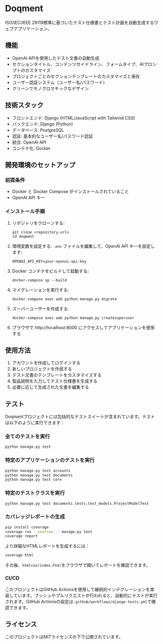 # Doqment

ISO/IEC/IEEE 29119標準に基づいたテスト仕様書とテスト計画を自動生成するウェブアプリケーション。

## 機能

- OpenAI APIを使用したテスト文書の自動生成
- セクションタイトル、コンテンツガイドライン、フォームタイプ、AIプロンプトのカスタマイズ
- プロジェクトごとのセクションテンプレートのカスタマイズと保存
- ユーザー認証システム（ユーザー名/パスワード）
- クリーンでモノクロマチックなデザイン

## 技術スタック

- フロントエンド: Django (HTML/JavaScript with Tailwind CSS)
- バックエンド: Django (Python)
- データベース: PostgreSQL
- 認証: 基本的なユーザー名/パスワード認証
- 統合: OpenAI API
- コンテナ化: Docker

## 開発環境のセットアップ

### 前提条件

- Docker と Docker Compose がインストールされていること
- OpenAI API キー

### インストール手順

1. リポジトリをクローンする:
   ```
   git clone <repository-url>
   cd doqment
   ```

2. 環境変数を設定する:
   `.env` ファイルを編集して、OpenAI API キーを設定します:
   ```
   OPENAI_API_KEY=your-openai-api-key
   ```

3. Docker コンテナをビルドして起動する:
   ```
   docker-compose up --build
   ```

4. マイグレーションを実行する:
   ```
   docker-compose exec web python manage.py migrate
   ```

5. スーパーユーザーを作成する:
   ```
   docker-compose exec web python manage.py createsuperuser
   ```

6. ブラウザで http://localhost:8000 にアクセスしてアプリケーションを使用する

## 使用方法

1. アカウントを作成してログインする
2. 新しいプロジェクトを作成する
3. テスト文書のテンプレートをカスタマイズする
4. 製品説明を入力してテスト仕様書を生成する
5. 必要に応じて生成された文書を編集する

## テスト

Doqmentプロジェクトには包括的なテストスイートが含まれています。テストは以下のように実行できます：

### 全てのテストを実行

```bash
python manage.py test
```

### 特定のアプリケーションのテストを実行

```bash
python manage.py test accounts
python manage.py test documents
python manage.py test core
```

### 特定のテストクラスを実行

```bash
python manage.py test documents.tests.test_models.ProjectModelTest
```

### カバレッジレポートの生成

```bash
pip install coverage
coverage run --source='.' manage.py test
coverage report
```

より詳細なHTMLレポートを生成するには：

```bash
coverage html
```

その後、`htmlcov/index.html`をブラウザで開いてレポートを確認できます。

### CI/CD

このプロジェクトはGitHub Actionsを使用して継続的インテグレーションを実装しています。プッシュやプルリクエストが行われると、自動的にテストが実行されます。GitHub Actionsの設定は`.github/workflows/django-tests.yml`で確認できます。

## ライセンス

このプロジェクトはMITライセンスの下で公開されています。 